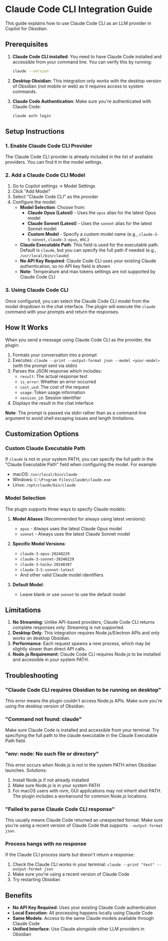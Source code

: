 # Claude Code CLI Integration Guide

This guide explains how to use Claude Code CLI as an LLM provider in Copilot for Obsidian.

## Prerequisites

1. **Claude Code CLI installed**: You need to have Claude Code installed and accessible from your command line. You can verify this by running:

   ```bash
   claude --version
   ```

2. **Desktop Obsidian**: This integration only works with the desktop version of Obsidian (not mobile or web) as it requires access to system commands.

3. **Claude Code Authentication**: Make sure you're authenticated with Claude Code:
   ```bash
   claude auth login
   ```

## Setup Instructions

### 1. Enable Claude Code CLI Provider

The Claude Code CLI provider is already included in the list of available providers. You can find it in the model settings.

### 2. Add a Claude Code CLI Model

1. Go to Copilot settings → Model Settings
2. Click "Add Model"
3. Select "Claude Code CLI" as the provider
4. Configure the model:
   - **Model Selection**: Choose from:
     - **Claude Opus (Latest)** - Uses the `opus` alias for the latest Opus model
     - **Claude Sonnet (Latest)** - Uses the `sonnet` alias for the latest Sonnet model
     - **Custom Model** - Specify a custom model name (e.g., `claude-3-5-sonnet`, `claude-3-opus`, etc.)
   - **Claude Executable Path**: This field is used for the executable path. Default is `claude`, but you can specify the full path if needed (e.g., `/usr/local/bin/claude`)
   - **No API Key Required**: Claude Code CLI uses your existing Claude authentication, so no API key field is shown
   - **Note**: Temperature and max tokens settings are not supported by Claude Code CLI

### 3. Using Claude Code CLI

Once configured, you can select the Claude Code CLI model from the model dropdown in the chat interface. The plugin will execute the `claude` command with your prompts and return the responses.

## How It Works

When you send a message using Claude Code CLI as the provider, the plugin:

1. Formats your conversation into a prompt
2. Executes: `claude --print --output-format json --model <your-model>` (with the prompt sent via stdin)
3. Parses the JSON response which includes:
   - `result`: The actual response text
   - `is_error`: Whether an error occurred
   - `cost_usd`: The cost of the request
   - `usage`: Token usage information
   - `session_id`: Session identifier
4. Displays the result in the chat interface

**Note**: The prompt is passed via stdin rather than as a command-line argument to avoid shell escaping issues and length limitations.

## Customization Options

### Custom Claude Executable Path

If `claude` is not in your system PATH, you can specify the full path in the "Claude Executable Path" field when configuring the model. For example:

- macOS: `/usr/local/bin/claude`
- Windows: `C:\Program Files\Claude\claude.exe`
- Linux: `/opt/claude/bin/claude`

### Model Selection

The plugin supports three ways to specify Claude models:

1. **Model Aliases** (Recommended for always using latest versions):

   - `opus` - Always uses the latest Claude Opus model
   - `sonnet` - Always uses the latest Claude Sonnet model

2. **Specific Model Versions**:

   - `claude-3-opus-20240229`
   - `claude-3-sonnet-20240229`
   - `claude-3-haiku-20240307`
   - `claude-3-5-sonnet-latest`
   - And other valid Claude model identifiers

3. **Default Model**:
   - Leave blank or use `sonnet` to use the default model

## Limitations

1. **No Streaming**: Unlike API-based providers, Claude Code CLI returns complete responses only. Streaming is not supported.
2. **Desktop Only**: This integration requires Node.js/Electron APIs and only works on desktop Obsidian.
3. **Performance**: Each request spawns a new process, which may be slightly slower than direct API calls.
4. **Node.js Requirement**: Claude Code CLI requires Node.js to be installed and accessible in your system PATH.

## Troubleshooting

### "Claude Code CLI requires Obsidian to be running on desktop"

This error means the plugin couldn't access Node.js APIs. Make sure you're using the desktop version of Obsidian.

### "Command not found: claude"

Make sure Claude Code is installed and accessible from your terminal. Try specifying the full path to the claude executable in the Claude Executable Path field.

### "env: node: No such file or directory"

This error occurs when Node.js is not in the system PATH when Obsidian launches. Solutions:

1. Install Node.js if not already installed
2. Make sure Node.js is in your system PATH
3. For macOS users with nvm, GUI applications may not inherit shell PATH. The plugin includes a workaround for common Node.js locations.

### "Failed to parse Claude Code CLI response"

This usually means Claude Code returned an unexpected format. Make sure you're using a recent version of Claude Code that supports `--output-format json`.

### Process hangs with no response

If the Claude CLI process starts but doesn't return a response:

1. Check the Claude CLI works in your terminal: `claude --print "test" --output-format json`
2. Make sure you're using a recent version of Claude Code
3. Try restarting Obsidian

## Benefits

- **No API Key Required**: Uses your existing Claude Code authentication
- **Local Execution**: All processing happens locally using Claude Code
- **Same Models**: Access to the same Claude models available through Claude Code
- **Unified Interface**: Use Claude alongside other LLM providers in Obsidian

